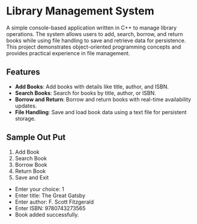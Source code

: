 # Library Management System

A simple console-based application written in C++ to manage library operations. The system allows users to add, search, borrow, and return books while using file handling to save and retrieve data for persistence. This project demonstrates object-oriented programming concepts and provides practical experience in file management.



## Features

- **Add Books**: Add books with details like title, author, and ISBN.
- **Search Books**: Search for books by title, author, or ISBN.
- **Borrow and Return**: Borrow and return books with real-time availability updates.
- **File Handling**: Save and load book data using a text file for persistent storage.

## Sample Out Put 

1. Add Book
2. Search Book
3. Borrow Book
4. Return Book
5. Save and Exit

- Enter your choice: 1
- Enter title: The Great Gatsby
- Enter author: F. Scott Fitzgerald
- Enter ISBN: 9780743273565
- Book added successfully.

